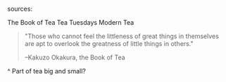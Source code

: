 sources:

The Book of Tea
Tea Tuesdays
Modern Tea

> "Those who cannot feel the littleness of great things in themselves are apt to overlook the greatness of little things in others."
>
> –Kakuzo Okakura, the Book of Tea

^ Part of tea big and small?